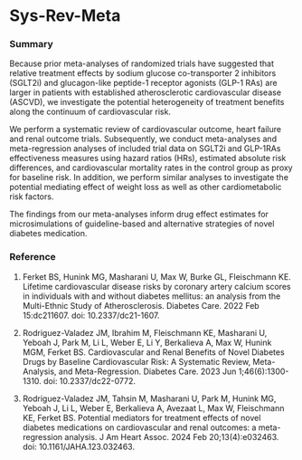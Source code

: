# Sys-Rev-Meta


### Summary 

Because prior meta-analyses of randomized trials have suggested that relative treatment effects by sodium glucose co-transporter 2 inhibitors (SGLT2i) and glucagon-like peptide-1 receptor agonists (GLP-1 RAs) are larger in patients with established atherosclerotic cardiovascular disease (ASCVD), we investigate the potential heterogeneity of treatment benefits along the continuum of cardiovascular risk. 

We perform a systematic review of cardiovascular outcome, heart failure and renal outcome trials. Subsequently, we conduct meta-analyses and meta-regression analyses of included trial data on SGLT2i and GLP-1RAs effectiveness measures using hazard ratios (HRs), estimated absolute risk differences, and cardiovascular mortality rates in the control group as proxy for baseline risk. In addition, we perform similar analyses to investigate the potential mediating effect of weight loss as well as other cardiometabolic risk factors.

The findings from our meta-analyses inform drug effect estimates for microsimulations of guideline-based and alternative strategies of novel diabetes medication.


### Reference
1.	Ferket BS, Hunink MG, Masharani U, Max W, Burke GL, Fleischmann KE. Lifetime cardiovascular disease risks by coronary artery calcium scores in individuals with and without diabetes mellitus: an analysis from the Multi-Ethnic Study of Atherosclerosis. Diabetes Care. 2022 Feb 15:dc211607. doi: 10.2337/dc21-1607.
  
2.	Rodriguez-Valadez JM, Ibrahim M, Fleischmann KE, Masharani U, Yeboah J, Park M, Li L, Weber E, Li Y, Berkalieva A, Max W, Hunink MGM, Ferket BS. Cardiovascular and Renal Benefits of Novel Diabetes Drugs by Baseline Cardiovascular Risk: A Systematic Review, Meta-Analysis, and Meta-Regression. Diabetes Care. 2023 Jun 1;46(6):1300-1310. doi: 10.2337/dc22-0772.
  
3.	Rodriguez-Valadez JM, Tahsin M, Masharani U, Park M, Hunink MG, Yeboah J, Li L, Weber E, Berkalieva A, Avezaat L, Max W, Fleischmann KE, Ferket BS. Potential mediators for treatment effects of novel diabetes medications on cardiovascular and renal outcomes: a meta-regression analysis. J Am Heart Assoc. 2024 Feb 20;13(4):e032463. doi: 10.1161/JAHA.123.032463.
